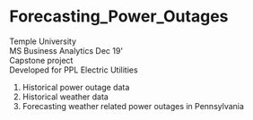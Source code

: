 # Forecasting_Power_Outages

Temple University  
MS Business Analytics Dec 19'  
Capstone project  
Developed for PPL Electric Utilities   

1. Historical power outage data
2. Historical weather data
3. Forecasting weather related power outages in Pennsylvania
